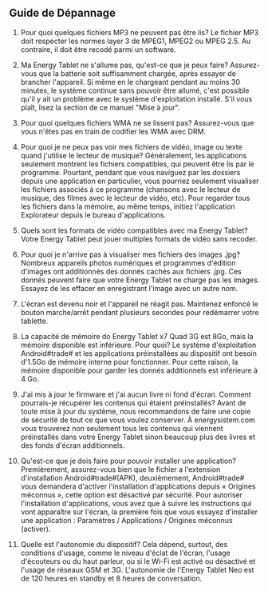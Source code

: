 ## Guide de Dépannage

1.	Pour quoi quelques fichiers MP3 ne peuvent pas être lis? Le fichier MP3 doit respecter les normes layer 3 de MPEG1, MPEG2 ou MPEG 2.5.  Au contraire, il doit être recodé parmi un software.

2.	Ma Energy Tablet ne s'allume pas, qu'est-ce que je peux faire? Assurez-vous que la batterie soit suffisamment chargée, après essayer de brancher l'appareil. Si même en le chargeant pendant au moins 30 minutes, le système continue sans pouvoir être allumé, c'est possible qu'il y ait un problème avec le système d'exploitation installé. S'il vous plaît, lisez la section de ce manuel "Mise à jour".

3.	Pour quoi quelques fichiers WMA ne se lissent pas? Assurez-vous que vous n'êtes pas en train de codifier les WMA avec DRM.

4.	Pour quoi je ne peux pas voir mes fichiers de vidéo, image ou texte quand j'utilise le lecteur de musique? Généralement, les applications seulement montrent les fichiers compatibles, qui peuvent être lis par le programme. Pourtant, pendant que vous naviguez par les dossiers depuis une application en particulier, vous pourriez seulement visualiser les fichiers associés à ce programme (chansons avec le lecteur de musique, des filmes avec le lecteur de vidéo, etc). Pour regarder tous les fichiers dans la mémoire, au même temps, initiez l'application Explorateur depuis le bureau d'applications.

5.	Quels sont les formats de vidéo compatibles avec ma Energy Tablet? Votre Energy Tablet peut jouer multiples formats de vidéo sans recoder.

6.	Pour quoi je n'arrive pas à visualiser mes fichiers des images .jpg? Nombreux appareils photos numériques et programmes d'édition d'images ont additionnés des donnés cachés aux fichiers .jpg. Ces donnés peuvent faire que votre Energy Tablet ne charge pas les images.  Essayez de les effacer en enregistrant l'image avec un autre nom.

7.	L'écran est devenu noir et l'appareil ne réagit pas.
Maintenez enfoncé le bouton marche/arrêt pendant plusieurs secondes pour redémarrer votre tablette.

8.	La capacité de mémoire do Energy Tablet x7 Quad 3G est 8Go, mais la mémoire disponible est inférieure. Pour quoi? Le système d'exploitation Android#trade# et les applications préinstallées au dispositif ont besoin d'1.5Go de mémoire interne pour fonctionner. Pour cette raison, la mémoire disponible pour garder les donnés additionnels est inférieure à 4 Go.

9.	J'ai mis à jour le firmware et j'ai aucun livre ni fond d'écran. Comment pourrais-je récupérer les contenus qui étaient préinstallés? Avant de toute mise à jour du système, nous recommandons de faire une copie de sécurité de tout ce que vous voulez conserver. À energysistem.com vous trouverez non seulement tous les contenus qui viennent préinstallés dans votre Energy Tablet sinon beaucoup plus des livres et des fonds d'écran additionnels.

10.	Qu'est-ce que je dois faire pour pouvoir installer une application? Premièrement, assurez-vous bien que le fichier a l'extension d'installation Android#trade#(APK), deuxièmement, Android#trade# vous demandera d'activer l'installation d'applications depuis « Origines méconnus », cette option est désactivé par sécurité. Pour autoriser l'installation d'applications, vous avez que à suivre les instructions qui vont apparaître sur l'écran, la première fois que vous essayez d'installer une application : Paramètres / Applications / Origines méconnus (activer).

11.	Quelle est l'autonomie du dispositif? Cela dépend, surtout, des conditions d'usage, comme le niveau d'éclat de l'écran, l'usage d'écouteurs ou du haut parleur, ou si le Wi-Fi est activé ou désactivé et l'usage de réseaux GSM et 3G. L'autonomie de l'Energy Tablet Neo est de 120 heures en standby et 8 heures de conversation.
